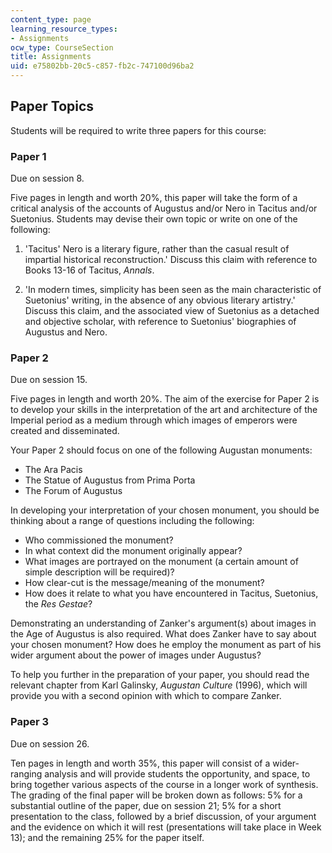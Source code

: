 ```yaml
---
content_type: page
learning_resource_types:
- Assignments
ocw_type: CourseSection
title: Assignments
uid: e75802bb-20c5-c857-fb2c-747100d96ba2
---
```


Paper Topics
------------

Students will be required to write three papers for this course:

### Paper 1

Due on session 8.

Five pages in length and worth 20%, this paper will take the form of a critical analysis of the accounts of Augustus and/or Nero in Tacitus and/or Suetonius. Students may devise their own topic or write on one of the following:

1.  'Tacitus' Nero is a literary figure, rather than the casual result of impartial historical reconstruction.' Discuss this claim with reference to Books 13-16 of Tacitus, _Annals_.  
    
2.  'In modern times, simplicity has been seen as the main characteristic of Suetonius' writing, in the absence of any obvious literary artistry.' Discuss this claim, and the associated view of Suetonius as a detached and objective scholar, with reference to Suetonius' biographies of Augustus and Nero.

### Paper 2

Due on session 15.

Five pages in length and worth 20%. The aim of the exercise for Paper 2 is to develop your skills in the interpretation of the art and architecture of the Imperial period as a medium through which images of emperors were created and disseminated.

Your Paper 2 should focus on one of the following Augustan monuments:

*   The Ara Pacis
*   The Statue of Augustus from Prima Porta
*   The Forum of Augustus

In developing your interpretation of your chosen monument, you should be thinking about a range of questions including the following:

*   Who commissioned the monument?
*   In what context did the monument originally appear?
*   What images are portrayed on the monument (a certain amount of simple description will be required)?
*   How clear-cut is the message/meaning of the monument?
*   How does it relate to what you have encountered in Tacitus, Suetonius, the _Res Gestae_?

Demonstrating an understanding of Zanker's argument(s) about images in the Age of Augustus is also required. What does Zanker have to say about your chosen monument? How does he employ the monument as part of his wider argument about the power of images under Augustus?

To help you further in the preparation of your paper, you should read the relevant chapter from Karl Galinsky, _Augustan Culture_ (1996), which will provide you with a second opinion with which to compare Zanker.

### Paper 3

Due on session 26.

Ten pages in length and worth 35%, this paper will consist of a wider-ranging analysis and will provide students the opportunity, and space, to bring together various aspects of the course in a longer work of synthesis. The grading of the final paper will be broken down as follows: 5% for a substantial outline of the paper, due on session 21; 5% for a short presentation to the class, followed by a brief discussion, of your argument and the evidence on which it will rest (presentations will take place in Week 13); and the remaining 25% for the paper itself.